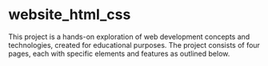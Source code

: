 # website_html_css
This project is a hands-on exploration of web development concepts and technologies, created for educational purposes. The project consists of four pages, each with specific elements and features as outlined below.
